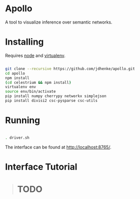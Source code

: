 Apollo
======

A tool to visualize inference over semantic networks.

Installing
==========

Requires [node](http://nodejs.org/) and [virtualenv](http://bit.ly/1a8k2eo).

```bash

git clone --recursive https://github.com/jdhenke/apollo.git
cd apollo
npm install
(cd celestrium && npm install)
virtualenv env
source env/bin/activate
pip install numpy cherrypy networkx simplejson
pip install divisi2 csc-pysparse csc-utils

```

Running
=======

```bash

. driver.sh

```

The interface can be found at [http://localhost:8765/](http://localhost:8765/).

Interface Tutorial
==================

> # TODO
